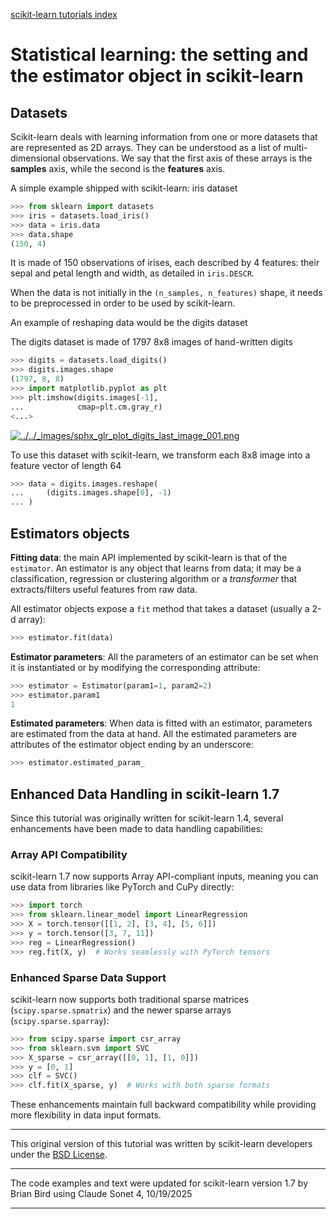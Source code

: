 [scikit-learn tutorials index](ScikitLearnTutorials.md)

# Statistical learning: the setting and the estimator object in scikit-learn

## Datasets

Scikit-learn deals with learning information from one or more datasets that are represented as 2D arrays. They can be understood as a list of multi-dimensional observations. We say that the first axis of these arrays is the **samples** axis, while the second is the **features** axis.

A simple example shipped with scikit-learn: iris dataset

```python
>>> from sklearn import datasets
>>> iris = datasets.load_iris()
>>> data = iris.data
>>> data.shape
(150, 4)
```

It is made of 150 observations of irises, each described by 4 features: their sepal and petal length and width, as detailed in `iris.DESCR`.

When the data is not initially in the `(n_samples, n_features)` shape, it needs to be preprocessed in order to be used by scikit-learn.

An example of reshaping data would be the digits dataset

The digits dataset is made of 1797 8x8 images of hand-written digits

```python
>>> digits = datasets.load_digits()
>>> digits.images.shape
(1797, 8, 8)
>>> import matplotlib.pyplot as plt
>>> plt.imshow(digits.images[-1],
...            cmap=plt.cm.gray_r)
<...>
```

[![../../_images/sphx_glr_plot_digits_last_image_001.png](https://scikit-learn.org/1.7/_images/sphx_glr_plot_digits_last_image_001.png)](https://scikit-learn.org/1.7/auto_examples/datasets/plot_digits_last_image.html)

To use this dataset with scikit-learn, we transform each 8x8 image into a feature vector of length 64

```python
>>> data = digits.images.reshape(
...     (digits.images.shape[0], -1)
... )
```

## Estimators objects

**Fitting data**: the main API implemented by scikit-learn is that of the `estimator`. An estimator is any object that learns from data; it may be a classification, regression or clustering algorithm or a *transformer* that extracts/filters useful features from raw data.

All estimator objects expose a `fit` method that takes a dataset (usually a 2-d array):

```python
>>> estimator.fit(data)
```

**Estimator parameters**: All the parameters of an estimator can be set when it is instantiated or by modifying the corresponding attribute:

```python
>>> estimator = Estimator(param1=1, param2=2)
>>> estimator.param1
1
```

**Estimated parameters**: When data is fitted with an estimator, parameters are estimated from the data at hand. All the estimated parameters are attributes of the estimator object ending by an underscore:

```python
>>> estimator.estimated_param_
```

## Enhanced Data Handling in scikit-learn 1.7

Since this tutorial was originally written for scikit-learn 1.4, several enhancements have been made to data handling capabilities:

### Array API Compatibility

scikit-learn 1.7 now supports Array API-compliant inputs, meaning you can use data from libraries like PyTorch and CuPy directly:

```python
>>> import torch
>>> from sklearn.linear_model import LinearRegression
>>> X = torch.tensor([[1, 2], [3, 4], [5, 6]])
>>> y = torch.tensor([3, 7, 11])
>>> reg = LinearRegression()
>>> reg.fit(X, y)  # Works seamlessly with PyTorch tensors
```

### Enhanced Sparse Data Support

scikit-learn now supports both traditional sparse matrices (`scipy.sparse.spmatrix`) and the newer sparse arrays (`scipy.sparse.sparray`):

```python
>>> from scipy.sparse import csr_array
>>> from sklearn.svm import SVC
>>> X_sparse = csr_array([[0, 1], [1, 0]])
>>> y = [0, 1]
>>> clf = SVC()
>>> clf.fit(X_sparse, y)  # Works with both sparse formats
```

These enhancements maintain full backward compatibility while providing more flexibility in data input formats.



---

This original version of this tutorial was written by scikit-learn developers under the [BSD License](https://opensource.org/license/BSD-3-clause).  

---

The code examples and text were updated for scikit-learn version 1.7 by Brian Bird using Claude Sonet 4, 10/19/2025

---


